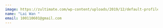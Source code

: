 ```yaml
---
image: https://zultimate.com/wp-content/uploads/2019/12/default-profile.png
name: "Lai Wan "
email: 100110601@gmail.com
---
```

